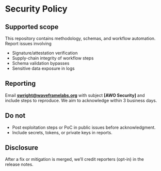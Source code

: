 # Security Policy

## Supported scope
This repository contains methodology, schemas, and workflow automation. Report issues involving
- Signature/attestation verification
- Supply-chain integrity of workflow steps
- Schema validation bypasses
- Sensitive data exposure in logs

## Reporting
Email **swright@waveframelabs.org** with subject **[AWO Security]** and include steps to reproduce.
We aim to acknowledge within 3 business days.

## Do not
- Post exploitation steps or PoC in public issues before acknowledgment.
- Include secrets, tokens, or private keys in reports.

## Disclosure
After a fix or mitigation is merged, we’ll credit reporters (opt-in) in the release notes.
